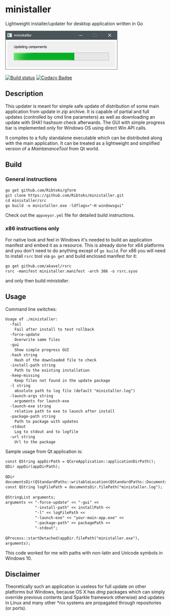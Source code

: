 # ministaller
Lightweight installer/updater for desktop application written in Go

![alt tag](https://raw.githubusercontent.com/Ribtoks/ministaller/master/ministaller.png)

[![Build status](https://ci.appveyor.com/api/projects/status/n32q1fas77p0r90j/branch/master?svg=true)](https://ci.appveyor.com/project/Ribtoks/ministaller/branch/master)
[![Codacy Badge](https://api.codacy.com/project/badge/Grade/8636089d05bf4d9dbaa49cd8499f4326)](https://www.codacy.com/app/ribtoks/ministaller)

## Description

This updater is meant for simple safe update of distribution of some main application from update in _zip_ archive. It is capable of partial and full updates (controlled by cmd line parameters) as well as downloading an update with SHA1 hashsum check afterwards. The GUI with simple progress bar is implemented only for Windows OS using direct Win API calls.

It compiles to a fully standalone executable which can be distributed along with the main application. It can be treated as a lightweight and simplified version of a _MaintananceTool_ from Qt world.

## Build

### General instructions

    go get github.com/Ribtoks/gform
    git clone https://github.com/Ribtoks/ministaller.git
    cd ministaller/src
    go build -o ministaller.exe -ldflags="-H windowsgui"
    
Check out the `appveyor.yml` file for detailed build instructions.

### x86 instructions only

For native look and feel in Windows it's needed to build an application manifest and embed it as a resource. This is already done for x64 platforms and you don't need to do anything except of `go build`. For x86 you will need to install `rsrc` tool via `go get` and build enclosed manifest for it:

    go get github.com/akavel/rsrc
    rsrc -manifest ministaller.manifest -arch 386 -o rsrc.syso
    
and only then build _ministaller_.

## Usage

Command line switches:

    Usage of ./ministaller:
      -fail
        Fail after install to test rollback
      -force-update
        Overwrite same files
      -gui
        Show simple progress GUI
      -hash string
        Hash of the downloaded file to check
      -install-path string
        Path to the existing installation
      -keep-missing
        Keep files not found in the update package
      -l string
        absolute path to log file (default "ministaller.log")
      -launch-args string
        arguments for launch-exe
      -launch-exe string
        relative path to exe to launch after install
      -package-path string
        Path to package with updates
      -stdout
        Log to stdout and to logfile
      -url string
        Url to the package

Sample usage from Qt application is:

    const QString appDirPath = QCoreApplication::applicationDirPath();
    QDir appDir(appDirPath);
    
    QDir documentsDir(QStandardPaths::writableLocation(QStandardPaths::DocumentsLocation));
    const QString logFilePath = documentsDir.filePath("ministaller.log");

    QStringList arguments;
    arguments << "-force-update" << "-gui" <<
                 "-install-path" << installPath <<
                 "-l" << logFilePath <<
                 "-launch-exe" << "your-main-app.exe" <<
                 "-package-path" << packagePath <<
                 "-stdout";

    QProcess::startDetached(appDir.filePath("ministaller.exe"), arguments);
    
This code worked for me with paths with non-latin and Unicode symbols in Windows 10.
    
## Disclaimer

Theoretically such an application is useless for full update on other platforms but Windows, because OS X has _dmg_ packages which can simply override previous contents (and Sparkle framework otherwise) and updates in Linux and many other \*nix systems are propagated through repositories (or ports).

